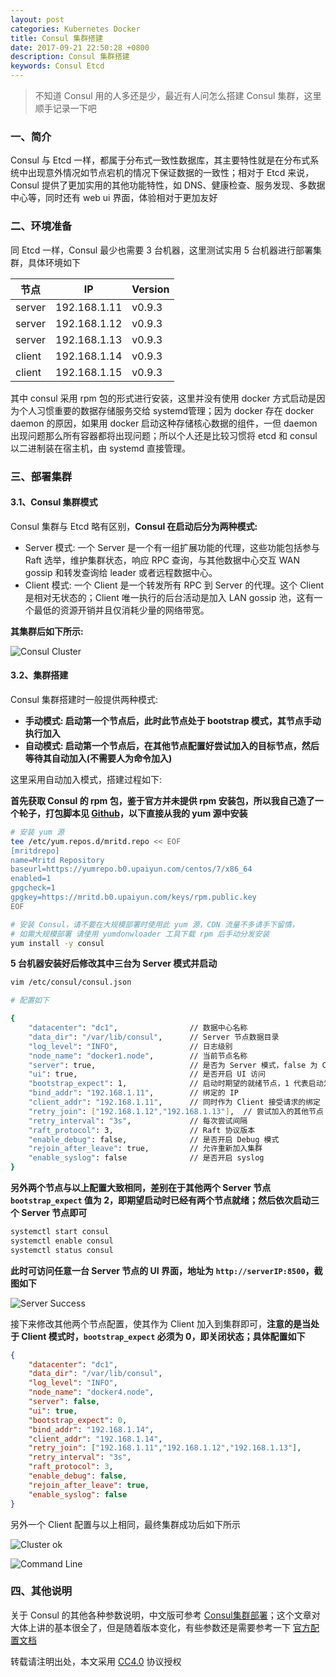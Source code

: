```yaml
---
layout: post
categories: Kubernetes Docker
title: Consul 集群搭建
date: 2017-09-21 22:50:28 +0800
description: Consul 集群搭建
keywords: Consul Etcd
---
```


> 不知道 Consul 用的人多还是少，最近有人问怎么搭建 Consul 集群，这里顺手记录一下吧


### 一、简介

Consul 与 Etcd 一样，都属于分布式一致性数据库，其主要特性就是在分布式系统中出现意外情况如节点宕机的情况下保证数据的一致性；相对于 Etcd 来说，Consul 提供了更加实用的其他功能特性，如 DNS、健康检查、服务发现、多数据中心等，同时还有 web ui 界面，体验相对于更加友好

### 二、环境准备

同 Etcd 一样，Consul 最少也需要 3 台机器，这里测试实用 5 台机器进行部署集群，具体环境如下

|节点|IP|Version|
|----|---|------|
|server|192.168.1.11|v0.9.3|
|server|192.168.1.12|v0.9.3|
|server|192.168.1.13|v0.9.3|
|client|192.168.1.14|v0.9.3|
|client|192.168.1.15|v0.9.3|

其中 consul 采用 rpm 包的形式进行安装，这里并没有使用 docker 方式启动是因为个人习惯重要的数据存储服务交给 systemd管理；因为 docker 存在 docker daemon 的原因，如果用 docker 启动这种存储核心数据的组件，一但 daemon 出现问题那么所有容器都将出现问题；所以个人还是比较习惯将 etcd 和 consul 以二进制装在宿主机，由 systemd 直接管理。


### 三、部署集群

#### 3.1、Consul 集群模式

Consul 集群与 Etcd 略有区别，**Consul 在启动后分为两种模式:**

- Server 模式: 一个 Server 是一个有一组扩展功能的代理，这些功能包括参与 Raft 选举，维护集群状态，响应 RPC 查询，与其他数据中心交互 WAN gossip 和转发查询给 leader 或者远程数据中心。
- Client 模式: 一个 Client 是一个转发所有 RPC 到 Server 的代理。这个 Client 是相对无状态的；Client 唯一执行的后台活动是加入 LAN gossip 池，这有一个最低的资源开销并且仅消耗少量的网络带宽。

**其集群后如下所示:**

![Consul Cluster](https://mritd.b0.upaiyun.com/markdown/n4mdw.jpg)

#### 3.2、集群搭建

Consul 集群搭建时一般提供两种模式:

- **手动模式: 启动第一个节点后，此时此节点处于 bootstrap 模式，其节点手动执行加入**
- **自动模式: 启动第一个节点后，在其他节点配置好尝试加入的目标节点，然后等待其自动加入(不需要人为命令加入)**

这里采用自动加入模式，搭建过程如下:

**首先获取 Consul 的 rpm 包，鉴于官方并未提供 rpm 安装包，所以我自己造了一个轮子，打包脚本见 [Github](https://github.com/mritd/consul-rpm)，以下直接从我的 yum 源中安装**

``` sh
# 安装 yum 源
tee /etc/yum.repos.d/mritd.repo << EOF
[mritdrepo]
name=Mritd Repository
baseurl=https://yumrepo.b0.upaiyun.com/centos/7/x86_64
enabled=1
gpgcheck=1
gpgkey=https://mritd.b0.upaiyun.com/keys/rpm.public.key
EOF

# 安装 Consul，请不要在大规模部署时使用此 yum 源，CDN 流量不多请手下留情，
# 如需大规模部署 请使用 yumdonwloader 工具下载 rpm 后手动分发安装
yum install -y consul
```

**5 台机器安装好后修改其中三台为 Server 模式并启动**

``` sh
vim /etc/consul/consul.json

# 配置如下

{
    "datacenter": "dc1",                // 数据中心名称
    "data_dir": "/var/lib/consul",      // Server 节点数据目录
    "log_level": "INFO",                // 日志级别
    "node_name": "docker1.node",        // 当前节点名称
    "server": true,                     // 是否为 Server 模式，false 为 Client 模式
    "ui": true,                         // 是否开启 UI 访问
    "bootstrap_expect": 1,              // 启动时期望的就绪节点，1 代表启动为 bootstrap 模式，等待其他节点加入
    "bind_addr": "192.168.1.11",        // 绑定的 IP
    "client_addr": "192.168.1.11",      // 同时作为 Client 接受请求的绑定 IP
    "retry_join": ["192.168.1.12","192.168.1.13"],  // 尝试加入的其他节点
    "retry_interval": "3s",             // 每次尝试间隔
    "raft_protocol": 3,                 // Raft 协议版本
    "enable_debug": false,              // 是否开启 Debug 模式
    "rejoin_after_leave": true,         // 允许重新加入集群
    "enable_syslog": false              // 是否开启 syslog
}
```

**另外两个节点与以上配置大致相同，差别在于其他两个 Server 节点 `bootstrap_expect` 值为 2，即期望启动时已经有两个节点就绪；然后依次启动三个 Server 节点即可**

``` sh
systemctl start consul
systemctl enable consul
systemctl status consul
```

**此时可访问任意一台 Server 节点的 UI 界面，地址为 `http://serverIP:8500`，截图如下**

![Server Success](https://mritd.b0.upaiyun.com/markdown/t9cxf.jpg)


接下来修改其他两个节点配置，使其作为 Client 加入到集群即可，**注意的是当处于 Client 模式时，`bootstrap_expect` 必须为 0，即关闭状态；具体配置如下**

``` json
{
    "datacenter": "dc1",
    "data_dir": "/var/lib/consul",
    "log_level": "INFO",
    "node_name": "docker4.node",
    "server": false,
    "ui": true,
    "bootstrap_expect": 0,
    "bind_addr": "192.168.1.14",
    "client_addr": "192.168.1.14",
    "retry_join": ["192.168.1.11","192.168.1.12","192.168.1.13"],
    "retry_interval": "3s",
    "raft_protocol": 3,
    "enable_debug": false,
    "rejoin_after_leave": true,
    "enable_syslog": false
}
```

另外一个 Client 配置与以上相同，最终集群成功后如下所示

![Cluster ok](https://mritd.b0.upaiyun.com/markdown/j1zrc.jpg)

![Command Line](https://mritd.b0.upaiyun.com/markdown/kq4cz.jpg)


### 四、其他说明

关于 Consul 的其他各种参数说明，中文版可参考 [Consul集群部署](http://www.10tiao.com/html/357/201705/2247485185/1.html)；这个文章对大体上讲的基本很全了，但是随着版本变化，有些参数还是需要参考一下 [官方配置文档](https://www.consul.io/docs/agent/options.html)

转载请注明出处，本文采用 [CC4.0](http://creativecommons.org/licenses/by-nc-nd/4.0/) 协议授权
